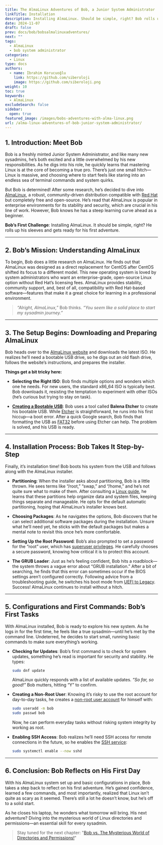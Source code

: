 ```yaml
---
title: The AlmaLinux Adventures of Bob, a Junior System Administrator
linkTitle: Installation
description: Installing AlmaLinux. Should be simple, right? Bob rolls up his sleeves and gets ready for his first adventure.
date: 2024-11-07
draft: false
prev: docs/bob/bobsalmalinuxadventures/
next: ""
tags:
  - AlmaLinux
  - bob system administrator
categories:
  - Linux
type: docs
authors:
  - name: İbrahim Korucuoğlu
    link: https://github.com/siberoloji
    image: https://github.com/siberoloji.png
weight: 10
toc: true
keywords:
  - AlmaLinux
excludeSearch: false
sidebar:
  open: true
featured_image: /images/bobs-adventures-with-alma-linux.png
url: /alma-linux-adventures-of-bob-junior-system-administrator/
---
```


## 1. Introduction: Meet Bob

Bob is a freshly minted Junior System Administrator, and like many new sysadmins, he’s both excited and a little overwhelmed by his new responsibilities. As he digs into his role, he quickly learns that mastering Linux is at the core of becoming a true pro. There’s just one small hitch—Linux is massive, and choosing where to start feels like staring into an endless sea of terminal commands and system quirks.

But Bob is determined! After some research, he’s decided to dive into [AlmaLinux](/exploring-alma-linux-enterprise-computing/), a robust, community-driven distribution compatible with [Red Hat](/red-hat-open-source-powerhouse-transforming-enterprise-computing/) but completely free and open-source. He’s read that AlmaLinux is popular in enterprise environments for its stability and security, which are crucial in his line of work. However, Bob knows he has a steep learning curve ahead as a beginner.

**Bob’s First Challenge**: Installing AlmaLinux. It should be simple, right? He rolls up his sleeves and gets ready for his first adventure.

---

## 2. Bob’s Mission: Understanding AlmaLinux

To begin, Bob does a little research on AlmaLinux. He finds out that AlmaLinux was designed as a direct replacement for CentOS after CentOS shifted its focus to a different model. This new operating system is loved by system administrators who want an enterprise-grade, open-source Linux option without Red Hat’s licensing fees. AlmaLinux provides stability, community support, and, best of all, compatibility with Red Hat-based software—features that make it a great choice for learning in a professional environment.

> *“Alright, AlmaLinux,”* Bob thinks. *“You seem like a solid place to start my sysadmin journey.”*

---

## 3. The Setup Begins: Downloading and Preparing AlmaLinux

Bob heads over to the [AlmaLinux website](https://almalinux.org) and downloads the latest ISO. He realizes he’ll need a bootable USB drive, so he digs out an old flash drive, follows the website’s instructions, and prepares the installer.

**Things get a bit tricky here:**

- **Selecting the Right ISO**: Bob finds multiple options and wonders which one he needs. For new users, the standard x86_64 ISO is typically best. Bob downloads it, resisting the temptation to experiment with other ISOs (he’s curious but trying to stay on task).

- [**Creating a Bootable USB**](/creating-bootable-usb-windows-linux-macos/): Bob uses a tool called **Balena Etcher** to create his bootable USB. While [Etcher](/balena-etcher-tool-creating-bootable-usb/) is straightforward, he runs into his first hiccup—a boot error. After a quick Google search, Bob finds that formatting the USB as [FAT32](/fat32-microsoft-windows-file-systems/) before using Etcher can help. The problem is solved, and his USB is ready.

---

## 4. Installation Process: Bob Takes It Step-by-Step

Finally, it’s installation time! Bob boots his system from the USB and follows along with the AlmaLinux installer.

- **Partitioning**: When the installer asks about partitioning, Bob is a little thrown. He sees terms like “/root,” “swap,” and “/home,” and he’s not quite sure what to make of them. After consulting a [Linux guide](/concepts-root-home-swap-spaces-linux/), he learns that these partitions help organize data and system files, keeping things separate and manageable. He opts for the default automatic partitioning, hoping that AlmaLinux’s installer knows best.

- **Choosing Packages**: As he navigates the options, Bob discovers that he can select additional software packages during the installation. Unsure what he’ll need yet, he sticks with the default packages but makes a mental note to revisit this once he’s more comfortable.

- **Setting Up the Root Password**: Bob’s also prompted to set a password for the “root” user, which has [superuser privileges](/understanding-root-user-linux-important-role-security/). He carefully chooses a secure password, knowing how critical it is to protect this account.

- **The GRUB Loader**: Just as he’s feeling confident, Bob hits a roadblock—the system throws a vague error about “GRUB installation.” After a bit of searching, he finds that this error can sometimes occur if the BIOS settings aren’t configured correctly. Following advice from a troubleshooting guide, he switches his boot mode from [UEFI to Legacy](/understanding-uefi-legacy-boot-mode-comprehensive-guide/). Success! AlmaLinux continues to install without a hitch.

---

## 5. Configurations and First Commands: Bob’s First Tasks

With AlmaLinux installed, Bob is ready to explore his new system. As he logs in for the first time, he feels like a true sysadmin—until he’s met by the command line. Undeterred, he decides to start small, running basic commands to make sure everything’s working.

- **Checking for Updates**: Bob’s first command is to check for system updates, something he’s read is important for security and stability. He types:

    ```bash
    sudo dnf update
    ```

    AlmaLinux quickly responds with a list of available updates. *“So far, so good!”* Bob mutters, hitting “Y” to confirm.

- **Creating a Non-Root User**: Knowing it’s risky to use the root account for day-to-day tasks, he creates a [non-root user account](/creating-non-root-user-linux/) for himself with:

    ```bash
    sudo useradd -m bob
    sudo passwd bob
    ```

    Now, he can perform everyday tasks without risking system integrity by working as root.

- **Enabling SSH Access**: Bob realizes he’ll need SSH access for remote connections in the future, so he enables the [SSH service](/understanding-ssh-service-linux/):

    ```bash
    sudo systemctl enable --now sshd
    ```

---

## 6. Conclusion: Bob Reflects on His First Day

With his AlmaLinux system set up and basic configurations in place, Bob takes a step back to reflect on his first adventure. He’s gained confidence, learned a few commands, and most importantly, realized that Linux isn’t quite as scary as it seemed. There’s still a lot he doesn’t know, but he’s off to a solid start.

As he closes his laptop, he wonders what tomorrow will bring. His next adventure? Diving into the mysterious world of Linux directories and permissions—an essential skill for every sysadmin.

> Stay tuned for the next chapter: "[Bob vs. The Mysterious World of Directories and Permissions!](/bob-explores-mysterious-world-of-directories-permissions/)"
